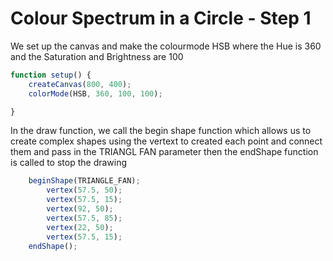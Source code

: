 # Colour Spectrum in a Circle - Step 1




We set up the canvas and make the colourmode HSB where the Hue is 360 and the Saturation and Brightness are 100

```js
function setup() {
    createCanvas(800, 400);
    colorMode(HSB, 360, 100, 100);

}
```

In the draw function, we call the begin shape function which allows us to create complex shapes using the vertext to created each point and connect them and pass in the TRIANGL FAN parameter then the endShape function is called to stop the drawing

```js 
    beginShape(TRIANGLE_FAN);
        vertex(57.5, 50);
        vertex(57.5, 15);
        vertex(92, 50);
        vertex(57.5, 85);
        vertex(22, 50);
        vertex(57.5, 15);
    endShape();
```